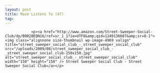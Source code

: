 ```yaml
---
layout: post
title: Maze Listens To (47)
tag: 
---
```



                <p><a href="http://www.amazon.com/Street-Sweeper-Social-Club/dp/B0028EQN16/ref=sr_1_1?ie=UTF8&amp;qid=1249136687&amp;sr=8-1"><img class="alignnone size-thumbnail wp-image-4969 valign" title="street_sweeper_social_club_-_street_sweeper_social_club" src="/uploads/2009/08/street_sweeper_social_club_-_street_sweeper_social_club-150x150.jpg" alt="street_sweeper_social_club_-_street_sweeper_social_club" width="150" height="150" /> Street Sweeper Social Club - Street Sweeper Social Club</a></p>
            
